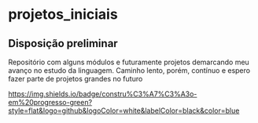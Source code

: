 # projetos_iniciais
## Disposição preliminar

Repositório com alguns módulos e futuramente projetos demarcando meu avanço no estudo da linguagem.
Caminho lento, porém, contínuo e espero fazer parte de projetos grandes no futuro 

https://img.shields.io/badge/constru%C3%A7%C3%A3o-em%20progresso-green?style=flat&logo=github&logoColor=white&labelColor=black&color=blue